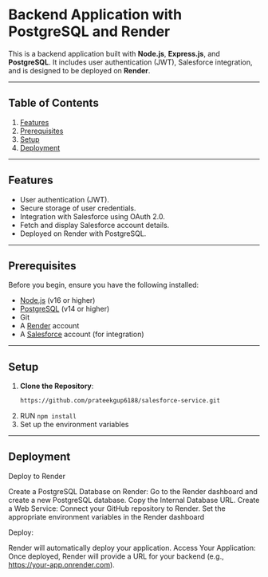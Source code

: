 # **Backend Application with PostgreSQL and Render**

This is a backend application built with **Node.js**, **Express.js**, and **PostgreSQL**. It includes user authentication (JWT), Salesforce integration, and is designed to be deployed on **Render**.

---

## **Table of Contents**
1. [Features](#features)
2. [Prerequisites](#prerequisites)
3. [Setup](#setup)
4. [Deployment](#deployment)

---

## **Features**
- User authentication (JWT).
- Secure storage of user credentials.
- Integration with Salesforce using OAuth 2.0.
- Fetch and display Salesforce account details.
- Deployed on Render with PostgreSQL.

---

## **Prerequisites**
Before you begin, ensure you have the following installed:
- [Node.js](https://nodejs.org/) (v16 or higher)
- [PostgreSQL](https://www.postgresql.org/) (v14 or higher)
- Git
- A [Render](https://render.com/) account
- A [Salesforce](https://www.salesforce.com/) account (for integration)

---

## **Setup**

1. **Clone the Repository**:
   ```bash
   https://github.com/prateekgup6188/salesforce-service.git
2. RUN `npm install`
3. Set up the environment variables

---

## **Deployment**
Deploy to Render

Create a PostgreSQL Database on Render:
Go to the Render dashboard and create a new PostgreSQL database.
Copy the Internal Database URL.
Create a Web Service:
Connect your GitHub repository to Render.
Set the appropriate environment variables in the Render dashboard

Deploy:

Render will automatically deploy your application.
Access Your Application:
Once deployed, Render will provide a URL for your backend (e.g., https://your-app.onrender.com).
